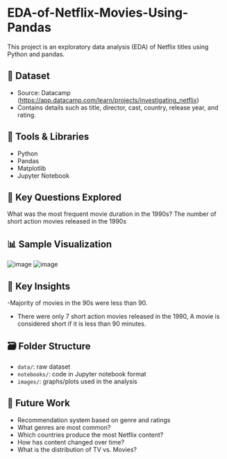 # EDA-of-Netflix-Movies-Using-Pandas
This project is an exploratory data analysis (EDA) of Netflix titles using Python and pandas.
## 📁 Dataset
- Source: Datacamp (https://app.datacamp.com/learn/projects/investigating_netflix)
- Contains details such as title, director, cast, country, release year, and rating.

## 🔧 Tools & Libraries
- Python
- Pandas
- Matplotlib
- Jupyter Notebook

## 📌 Key Questions Explored
What was the most frequent movie duration in the 1990s?
The number of short action movies released in the 1990s

## 📊 Sample Visualization
![image](https://github.com/user-attachments/assets/a601d3e0-1dc2-46d5-a959-2c659de70024)
![image](https://github.com/user-attachments/assets/4b0a7835-cc50-4f96-8a23-b2bee05aabae)


## 🧠 Key Insights
-Majority of movies in the 90s were less than 90.
- There were only 7 short action movies released in the 1990, A movie is considered short if it is less than 90 minutes.  

## 🗃️ Folder Structure
- `data/`: raw dataset
- `notebooks/`: code in Jupyter notebook format
- `images/`: graphs/plots used in the analysis

## 🚀 Future Work
- Recommendation system based on genre and ratings
- What genres are most common?
- Which countries produce the most Netflix content?
- How has content changed over time?
- What is the distribution of TV vs. Movies?

